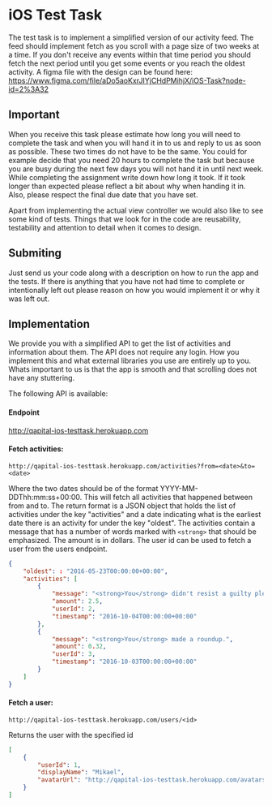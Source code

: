 # iOS Test Task
The test task is to implement a simplified version of our activity feed. The feed should implement fetch as you scroll with a page size of two weeks at a time. If you don't receive any events within that time period you should fetch the next period until you get some events or you reach the oldest activity. A figma file with the design can be found here: https://www.figma.com/file/aDo5aoKxrJIYjCHdPMihjX/iOS-Task?node-id=2%3A32

## Important
When you receive this task please estimate how long you will need to complete the task and when you will hand it in to us and reply to us as soon as possible. These two times do not have to be the same. You could for example decide that you need 20 hours to complete the task but because you are busy during the next few days you will not hand it in until next week. While completing the assignment write down how long it took. If it took longer than expected please reflect a bit about why when handing it in. Also, please respect the final due date that you have set.

Apart from implementing the actual view controller we would also like to see some kind of tests. Things that we look for in the code are reusability, testability and attention to detail when it comes to design.

## Submiting
Just send us your code along with a description on how to run the app and the tests. If there is anything that you have not had time to complete or intentionally left out please reason on how you would implement it or why it was left out.

## Implementation
We provide you with a simplified API to get the list of activities and information about them. The API does not require any login. How you implement this and what external libraries you use are entirely up to you. Whats important to us is that the app is smooth and that scrolling does not have any stuttering.


The following API is available:

#### Endpoint
http://qapital-ios-testtask.herokuapp.com

#### Fetch activities:
```
http://qapital-ios-testtask.herokuapp.com/activities?from=<date>&to=<date>
```

Where the two dates should be of the format YYYY-MM-DDThh:mm:ss+00:00. This will fetch all activities that happened between from and to. The return format is a JSON object that holds the list of activities under the key "activities" and a date indicating what is the earliest date there is an activity for under the key "oldest". The activities contain a message that has a number of words marked with `<strong>` that should be emphasized. The amount is in dollars. The user id can be used to fetch a user from the users endpoint.
```json
{
	"oldest": : "2016-05-23T00:00:00+00:00",
	"activities": [
		{
			"message": "<strong>You</strong> didn't resist a guilty pleasure at <strong>Starbucks</strong>.",
			"amount": 2.5,
			"userId": 2,
			"timestamp": "2016-10-04T00:00:00+00:00"
		},
		{
			"message": "<strong>You</strong> made a roundup.",
			"amount": 0.32,
			"userId": 3,
			"timestamp": "2016-10-03T00:00:00+00:00"
		}
	]
}
```

#### Fetch a user:
```
http://qapital-ios-testtask.herokuapp.com/users/<id>
```

Returns the user with the specified id
```json
[
	{
		"userId": 1,
		"displayName": "Mikael",
		"avatarUrl": "http://qapital-ios-testtask.herokuapp.com/avatars/mikael.jpg"
	}
]
```
